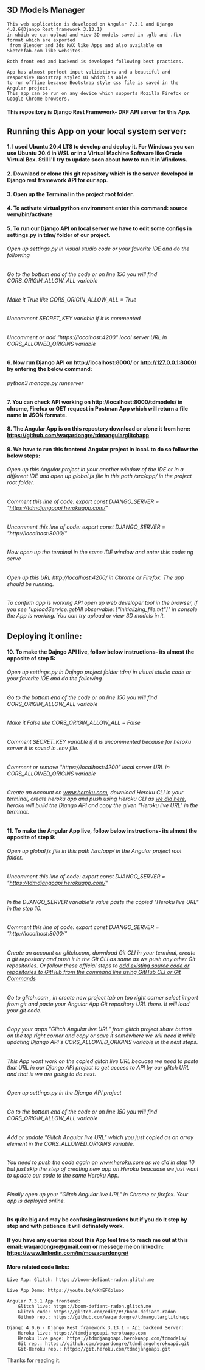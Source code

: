 ## 3D Models Manager

    This web application is developed on Angular 7.3.1 and Django 4.0.6(Django Rest framework 3.13.1) 
    in which we can upload and view 3D models saved in .glb and .fbx format which are exported
     from Blender and 3ds MAX like Apps and also available on Sketchfab.com like websites.

    Both front end and backend is developed following best practices.

    App has almost perfect input validations and a beautiful and responsive Bootstrap styled UI which is able 
    to run offline because Bootstrap style css file is saved in the Angular project.
    This app can be run on any device which supports Mozilla Firefox or Google Chrome browsers.

#### This repository is Django Rest Framework- DRF API server for this App.

## Running this App on your local system server:

#### 1. I used Ubuntu 20.4 LTS to develop and deploy it. For Windows you can use Ubuntu 20.4 in WSL or in a Virtual Machine Software like Oracle Virtual Box. Still I'll try to update soon about how to run it in Windows.
#### 2. Downlaod or clone this git repository which is the server developed in Django rest framework API for our app.
#### 3. Open up the Terminal in the project root folder.
#### 4. To activate virtual python environment enter this command: source venv/bin/activate
#### 5. To run our Django API on local server we have to edit some configs in settings.py in tdm/ folder of our project.
###### Open up settings.py in visual studio code or your favorite IDE and do the following
###### Go to the bottom end of the code or on line 150 you will find CORS_ORIGIN_ALLOW_ALL variable
###### Make it True like CORS_ORIGIN_ALLOW_ALL = True
###### Uncomment SECRET_KEY variable if it is commented
###### Uncomment or add "https://localhost:4200" local server URL in CORS_ALLOWED_ORIGINS variable
 
#### 6. Now run Django API on http://localhost:8000/ or http://127.0.0.1:8000/ by entering the below command: 
###### python3 manage.py runserver
#### 7. You can check API working on http://localhost:8000/tdmodels/ in chrome, Firefox or GET request in Postman App which will return a file name in JSON formate.


#### 8. The Angular App is on this repostory download or clone it from here: https://github.com/waqardongre/tdmangularglitchapp
#### 9. We have to run this frontend Angular project in local. to do so follow the below steps:
###### Open up this Angular project in your another window of the IDE or in a different IDE and open up global.js file in this path /src/app/ in the project root folder.
###### Comment this line of code: export const DJANGO_SERVER = "https://tdmdjangoapi.herokuapp.com/"
###### Uncomment this line of code: export const DJANGO_SERVER = "http://localhost:8000/"
###### Now open up the terminal in the same IDE window and enter this code: ng serve
###### Open up this URL http://localhost:4200/ in Chrome or Firefox. The app should be running.
###### To confirm app is working API open up web developer tool in the browser, if you see "uploadService.getAll observable: ["initializing_file.txt"]" in console the App is working. You can try upload or view 3D models in it.

## Deploying it online:

#### 10. To make the Dajngo API live, follow below instructions- its almost the opposite of step 5:
###### Open up settings.py in Dajngo project folder tdm/ in visual studio code or your favorite IDE and do the following
###### Go to the bottom end of the code or on line 150 you will find CORS_ORIGIN_ALLOW_ALL variable
###### Make it False like CORS_ORIGIN_ALLOW_ALL = False
###### Comment SECRET_KEY variable if it is uncommented because for heroku server it is saved in .env file.
###### Comment or remove "https://localhost:4200" local server URL in CORS_ALLOWED_ORIGINS variable
###### Create an account on www.heroku.com, download Heroku CLI in your terminal, create heroku app and push using Heroku CLI as [we did here](https://devcenter.heroku.com/articles/git), heroku will build the Django API and copy the given "Heroku live URL" in the terminal.

#### 11. To make the Angular App live, follow below instructions- its almost the opposite of step 9:
###### Open up global.js file in this path /src/app/ in the Angular project root folder.
###### Uncomment this line of code: export const DJANGO_SERVER = "https://tdmdjangoapi.herokuapp.com/"
###### In the DJANGO_SERVER variable's value paste the copied "Heroku live URL" in the step 10.
###### Comment this line of code: export const DJANGO_SERVER = "http://localhost:8000/"
###### Create an account on glitch.com, download Git CLI in your terminal, create a git repository and push it in the Git CLI as same as we push any other Git repositories. Or follow these official steps to [add existing source code or repositories to GitHub from the command line using GitHub CLI or Git Commands](https://docs.github.com/en/get-started/importing-your-projects-to-github/importing-source-code-to-github/adding-locally-hosted-code-to-github)
###### Go to glitch.com , in create new project tab on top right corner select import from git and paste your Angular App Git repository URL there. It will load your git code. 
###### Copy your apps "Glitch Angular live URL" from glitch project share button on the top right corner and copy or save it somewhere we will need it while updating Django API's CORS_ALLOWED_ORIGINS variable in the next steps.
###### This App wont work on the copied glitch live URL becuase we need to paste that URL in our Django API project to get access to API by our glitch URL and that is we are going to do next.
###### Open up settings.py in the Django API project
###### Go to the bottom end of the code or on line 150 you will find CORS_ORIGIN_ALLOW_ALL variable
###### Add or update "Glitch Angular live URL" which you just copied as an array element in the CORS_ALLOWED_ORIGINS variable.
###### You need to push the code again on www.heroku.com as we did in step 10 but just skip the step of creating new app on Heroku beacuase we just want to update our code to the same Heroku App. 
###### Finally open up your "Glitch Angular live URL" in Chrome or firefox. Your app is deployed online.
    
#### Its quite big and may be confusing instructions but if you do it step by step and with patience it will definately work.
    
#### If you have any queries about this App feel free to reach me out at this email: waqardongre@gmail.com or messege me on linkedIn: https://www.linkedin.com/in/mowaqardongre/


#### More related code links:
    
    Live App: Glitch: https://boom-defiant-radon.glitch.me
    
    Live App Demo: https://youtu.be/cKnEFKoluoo
    
    Angular 7.3.1 App frontend:
        Glitch live: https://boom-defiant-radon.glitch.me
        Glitch code: https://glitch.com/edit/#!/boom-defiant-radon
        Github rep.: https://github.com/waqardongre/tdmangularglitchapp

    Django 4.0.6 - Django Rest framework 3.13.1 - Api backend Server:
        Heroku live: https://tdmdjangoapi.herokuapp.com
        Heroku live page: https://tdmdjangoapi.herokuapp.com/tdmodels/
        Git rep.: https://github.com/waqardongre/tdmdjangoherokuapi.git
        Git-Heroku rep.: https://git.heroku.com/tdmdjangoapi.git


Thanks for reading it.
